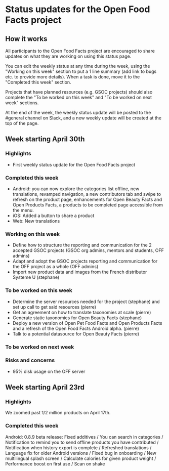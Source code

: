 # Status updates for the Open Food Facts project

## How it works

All participants to the Open Food Facts project are encouraged to share updates on what they are working on using this status page.

You can edit the weekly status at any time during the week, using the "Working on this week" section to put a 1 line summary (add link to bugs etc. to provide more details).
When a task is done, move it to the "Completed this week" section.

Projects that have planned resources (e.g. GSOC projects) should also complete the "To be worked on this week" and "To be worked on next week" sections.

At the end of the week, the weekly status update will be posted to the #general channel on Slack, and a new weekly update will be created at the top of the page.

## Week starting April 30th

### Highlights

* First weekly status update for the Open Food Facts project

### Completed this week

* Android: you can now explore the categories list offline, new translations, revamped navigation, a new contributors tab and swipe to refresh on the product page, enhancements for Open Beauty Facts and Open Products Facts, a products to be completed page accessible from the menu.
* iOS: Added a button to share a product
* Web: New translations

### Working on this week

* Define how to structure the reporting and communication for the 2 accepted GSOC projects (GSOC org admins, mentors and students, OFF admins)
* Adapt and adopt the GSOC projects reporting and communication for the OFF project as a whole (OFF admins)
* Import new product data and images from the French distributor Systeme U (stephane)

### To be worked on this week

* Determine the server resources needed for the project (stephane) and set up call to get said resources (pierre)
* Get an agreement on how to translate taxonomies at scale (pierre)
* Generate static taxonomies for Open Beauty Facts (stephane)
* Deploy a new version of Open Pet Food Facts and Open Products Facts and a refresh of the Open Food Facts Android alpha. (pierre)
* Talk to a potential datasource for Open Beauty Facts (pierre)

### To be worked on next week

### Risks and concerns

* 95% disk usage on the OFF server

## Week starting April 23rd
### Highlights
We zoomed past 1/2 million products on April 17th.

### Completed this week
Android: 0.8.9 beta release: Fixed additives / You can search in categories / Notification to remind you to send offline products you have contributed / Notification when history export is complete / Refreshed translations / Language fix for older Android versions / Fixed bug in onboarding / New multilingual splash screen / Calculate calories for given product weight / Performance boost on first use / Scan on shake

